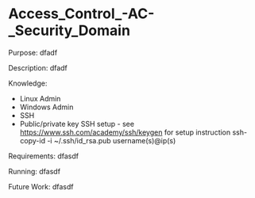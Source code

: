 # Access_Control_-AC-_Security_Domain

Purpose:
dfadf

Description:
dfadf

Knowledge:
- Linux Admin
- Windows Admin
- SSH 
- Public/private key SSH setup - see https://www.ssh.com/academy/ssh/keygen for setup instruction
  ssh-copy-id -i ~/.ssh/id_rsa.pub username(s)@ip(s)

Requirements:
dfasdf

Running:
dfasdf

Future Work:
dfasdf

